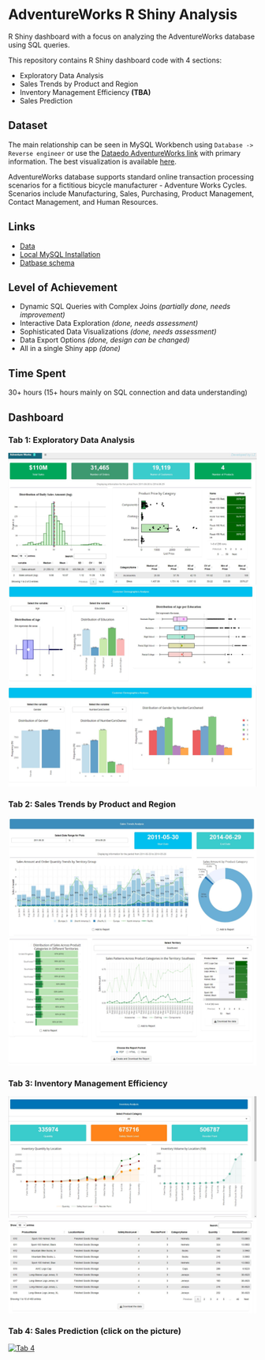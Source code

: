 # AdventureWorks R Shiny Analysis

R Shiny dashboard with a focus on analyzing the AdventureWorks database using SQL queries.

This repository contains R Shiny dashboard code with 4 sections:

- Exploratory Data Analysis
- Sales Trends by Product and Region
- Inventory Management Efficiency **(TBA)**
- Sales Prediction

## Dataset

The main relationship can be seen in MySQL Workbench using `Database -> Reverse engineer` or use the [Dataedo AdventureWorks link](https://dataedo.com/samples/html/AdventureWorks/doc/AdventureWorks_2/home.html) with primary information. The best visualization is available [here](https://improveandrepeat.com/2019/02/use-the-adventureworks-sample-database-for-your-examples/).

AdventureWorks database supports standard online transaction processing scenarios for a fictitious bicycle manufacturer - Adventure Works Cycles. Scenarios include Manufacturing, Sales, Purchasing, Product Management, Contact Management, and Human Resources.

## Links 

* [Data](https://github.com/vishal180618/OLTP-AdventureWorks2019-MySQL)
* [Local MySQL Installation](https://dev.mysql.com/doc/refman/8.3/en/installing.html)
* [Datbase schema](https://dataedo.com/download/AdventureWorks.pdf)


## Level of Achievement

- Dynamic SQL Queries with Complex Joins *(partially done, needs improvement)*
- Interactive Data Exploration *(done, needs assessment)*
- Sophisticated Data Visualizations *(done, needs assessment)*
- Data Export Options *(done, design can be changed)*
- All in a single Shiny app *(done)*

## Time Spent

30+ hours (15+ hours mainly on SQL connection and data understanding)

## Dashboard 
### Tab 1: Exploratory Data Analysis

![Tab 1-1](https://github.com/Zilfimian/PMI-Dashboard/blob/main/DashImages/Tab1_1.JPG)
![Tab 1-2](https://github.com/Zilfimian/PMI-Dashboard/blob/main/DashImages/Tab1_2.JPG)
![Tab 1-3](https://github.com/Zilfimian/PMI-Dashboard/blob/main/DashImages/Tab1_3.JPG)

### Tab 2: Sales Trends by Product and Region
![Tab 2-1](https://github.com/Zilfimian/PMI-Dashboard/blob/main/DashImages/Tab2_1.JPG)
![Tab 2-2](https://github.com/Zilfimian/PMI-Dashboard/blob/main/DashImages/Tab2_2.JPG)

### Tab 3: Inventory Management Efficiency
![Tab 3-1](https://github.com/Zilfimian/PMI-Dashboard/blob/main/DashImages/Tab3_1.JPG)
![Tab 3-2](https://github.com/Zilfimian/PMI-Dashboard/blob/main/DashImages/Tab3_2.JPG)

### Tab 4: Sales Prediction (click on the picture)
[![Tab 4](https://img.youtube.com/vi/Gmgandyp3JE/0.jpg)](https://www.youtube.com/watch?v=Gmgandyp3JE)


